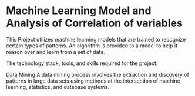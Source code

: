 # Machine Learning Model and Analysis of Correlation of variables

This Project utilizes machine learning models that are trained to recognize certain types of patterns. An algorithm is provided to a model to help it reason over and learn from a set of data.

The technology stack, tools, and skills required for the project.

Data Mining
A data mining process involves the extraction and discovery of patterns in large data sets using methods at the intersection of machine learning, statistics, and database systems.

